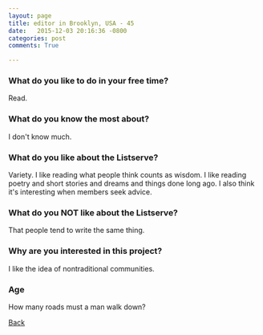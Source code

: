 ```yaml
---
layout: page
title: editor in Brooklyn, USA - 45
date:   2015-12-03 20:16:36 -0800
categories: post
comments: True

---
```


### What do you like to do in your free time?
<p>Read.</p>

### What do you know the most about?
<p>I don't know much.</p>

### What do you like about the Listserve?
<p>Variety. I like reading what people think counts as wisdom. I like reading poetry and short stories and dreams and things done long ago. I also think it's interesting when members seek advice.</p>

### What do you NOT like about the Listserve?
<p>That people tend to write the same thing.</p>

### Why are you interested in this project?
<p>I like the idea of nontraditional communities.</p>

### Age
<p>How many roads must a man walk down?</p>

[Back][1]

[1]: /home/responders/all